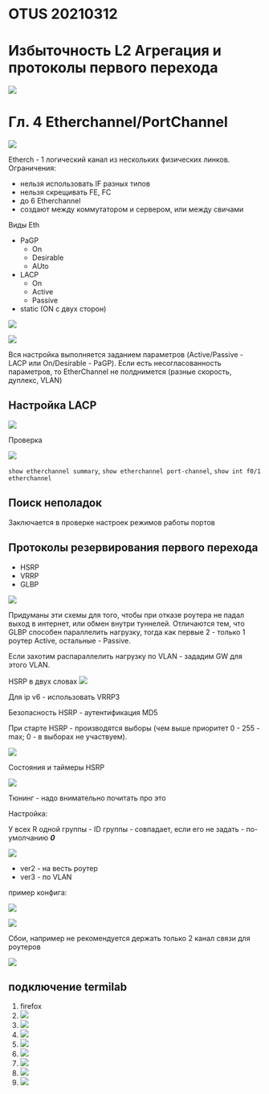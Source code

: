 # OTUS 20210312
# Избыточность L2 Агрегация и протоколы первого перехода

![](pictures/01.jpg)

# Гл. 4 Etherchannel/PortChannel

![](pictures/02.jpg)

Etherch - 1 логический канал из нескольких физических линков. Ограничения:
- нельзя использовать IF разных типов
- нельзя скрещивать FE, FC
- до 6 Etherchannel
- создают между коммутатором и сервером, или между свичами

Виды Eth
- PaGP
   - On
   - Desirable
   - AUto
- LACP
   - On
   - Active
   - Passive
- static (ON с двух сторон)

![](pictures/03.jpg)

![](pictures/04.jpg)

Вся настройка выполняется заданием параметров (Active/Passive - LACP или On/Desirable - PaGP). Если есть несогласованность параметров, то EtherChannel не полднимется (разные скорость, дуплекс, VLAN)

## Настройка LACP

![](pictures/05.jpg)

Проверка

![](pictures/06.jpg)

``` show etherchannel summary ```, ``` show etherchannel port-channel ```, ``` show int f0/1 etherchannel ```

## Поиск неполадок

Заключается в проверке настроек режимов работы портов

## Протоколы резервирования первого перехода
- HSRP 
- VRRP
- GLBP

![](pictures/07.jpg)

Придуманы эти схемы для того, чтобы при отказе роутера не падал выход в интернет, или обмен внутри туннелей. Отличаются тем, что GLBP способен параллелить нагрузку, тогда как первые 2 - только 1 роутер Active, остальные - Passive.

Если захотим распараллелить нагрузку по VLAN - зададим GW для этого VLAN.

HSRP в двух словах
![](pictures/08.jpg)

Для ip v6 - использовать VRRP3

Безопасность HSRP - аутентификация MD5

При старте HSRP - производятся выборы (чем выше приоритет 0 - 255 - max; 0 - в выборах не участвуем).

![](pictures/09.jpg)


Состояния и таймеры HSRP

![](pictures/10.jpg)

Тюнинг - надо внимательно почитать про это

Настройка:

У всех R одной группы - ID группы - совпадает, если его не задать - по-умолчанию ___0___

![](pictures/11.jpg)

- ver2 - на весть роутер
- ver3 - по VLAN

пример конфига:

![](pictures/12.jpg)


![](pictures/13.jpg)


Сбои, например не рекомендуется держать только 2 канал связи для роутеров

![](pictures/14.jpg)



## подключение termilab
1. firefox
2. ![](pictures/15.jpg)
2. ![](pictures/16.jpg)
2. ![](pictures/17.jpg)
2. ![](pictures/18.jpg)
2. ![](pictures/19.jpg)
2. ![](pictures/20.jpg)
2. ![](pictures/21.jpg)
2. ![](pictures/22.jpg)